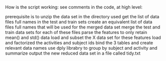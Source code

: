 
How is the script working: see comments in the code, at high level:

prerequisite is to unzip the data set in the directory used
get the list of data files full names in the test and train sets
create an equivalent list of data files full names that will be used for the merged data set
merge the test and train data sets for each of these files
parse the features to only retain mean() and std() data
load and subset the X data set for these features
load and factorized the activities and subject ids
bind the 3 tables and create relevant data names
use dply librabry to group by subject and activity and summarize
output the new reduced data set in a file called tidy.txt

